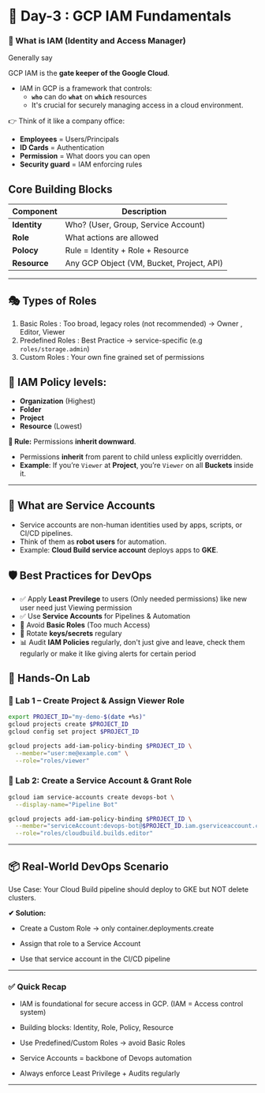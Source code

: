 # 🧭 Day-3 : GCP IAM Fundamentals

### 🔐 What is IAM (Identity and Access Manager)

Generally say

GCP IAM is the **gate keeper of the Google Cloud**.

- IAM in GCP is a framework that controls:
    - **`who`** can do **`what`** on **`which`** resources
    - It's crucial for securely managing access in a cloud environment.


👉 Think of it like a company office:
- **Employees** = Users/Principals
- **ID Cards** = Authentication
- **Permission** = What doors you can open
- **Security guard** = IAM enforcing rules

## Core Building Blocks
|Component|Description|
|---------|-----------|
|**Identity** | Who? (User, Group, Service Account)|
|**Role**     | What actions are allowed|
|**Polocy**| Rule = Identity + Role + Resource|
|**Resource**|Any GCP Object (VM, Bucket, Project, API)|

---

## 🎭 Types of Roles

1. Basic Roles : Too broad, legacy roles (not recommended)  -> Owner , Editor, Viewer
2. Predefined Roles : Best Practice -> service-specific (e.g `roles/storage.admin`)
3. Custom Roles : Your own fine grained set of permissions

## 🧬 IAM Policy levels:

- **Organization** (Highest)
- **Folder**
- **Project**
- **Resource** (Lowest)

**🔑 Rule:** Permissions **inherit downward**.  
- Permissions **inherit** from parent to child unless explicitly overridden.
- **Example**: If you’re `Viewer` at **Project**, you’re `Viewer` on all **Buckets** inside it.

---

## 🤖 What are Service Accounts
- Service accounts are non-human identities used by apps, scripts, or CI/CD pipelines.
- Think of them as **robot users** for automation.  
- Example: **Cloud Build service account** deploys apps to **GKE**.

## 🛡️ Best Practices for DevOps
- ✅ Apply **Least Previlege** to users (Only needed permissions) like new user need just Viewing permission
- ✅ Use **Service Accounts** for Pipelines & Automation
- 🚫 Avoid **Basic Roles** (Too much Access)
- 🔁 Rotate **keys/secrets** regulary
- 📊 Audit **IAM Policies** regularly, don't just give and leave, check them regularly or make it like giving alerts for certain period
    
## 🧪 Hands-On Lab

### 🔧 Lab 1 – Create Project & Assign Viewer Role

```bash
export PROJECT_ID="my-demo-$(date +%s)"
gcloud projects create $PROJECT_ID
gcloud config set project $PROJECT_ID

gcloud projects add-iam-policy-binding $PROJECT_ID \
  --member="user:me@example.com" \
  --role="roles/viewer"
```

### 🔧 Lab 2: Create a Service Account & Grant Role

```bash
gcloud iam service-accounts create devops-bot \
  --display-name="Pipeline Bot"

gcloud projects add-iam-policy-binding $PROJECT_ID \
  --member="serviceAccount:devops-bot@$PROJECT_ID.iam.gserviceaccount.com" \
  --role="roles/cloudbuild.builds.editor"
```

---

## 📦 Real-World DevOps Scenario
Use Case:
Your Cloud Build pipeline should deploy to GKE but NOT delete clusters.

**✔ Solution:**

- Create a Custom Role → only container.deployments.create

- Assign that role to a Service Account

- Use that service account in the CI/CD pipeline

---

### ✅ Quick Recap

- IAM is foundational for secure access in GCP. (IAM = Access control system)

- Building blocks: Identity, Role, Policy, Resource

- Use Predefined/Custom Roles → avoid Basic Roles

- Service Accounts = backbone of Devops automation

- Always enforce Least Privilege + Audits regularly

---

